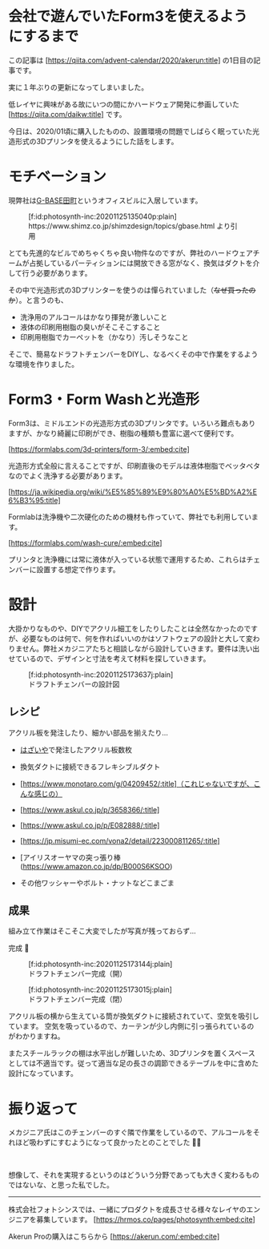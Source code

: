 # 会社で遊んでいたForm3を使えるようにするまで

この記事は [https://qiita.com/advent-calendar/2020/akerun:title] の1日目の記事です。

実に１年ぶりの更新になってしまいました。

低レイヤに興味がある故にいつの間にかハードウェア開発に参画していた[https://qiita.com/daikw:title] です。


今日は、2020/01頃に購入したものの、設置環境の問題でしばらく眠っていた光造形式の3Dプリンタを使えるようにした話をします。


# モチベーション
現弊社は[G-BASE田町](https://www.shimz.co.jp/shimzdesign/topics/gbase.html)というオフィスビルに入居しています。

<figure class="figure-image figure-image-fotolife" title="https://www.shimz.co.jp/shimzdesign/topics/gbase.html より引用">[f:id:photosynth-inc:20201125135040p:plain]<figcaption>https://www.shimz.co.jp/shimzdesign/topics/gbase.html より引用</figcaption></figure>

とても先進的なビルでめちゃくちゃ良い物件なのですが、弊社のハードウェアチームが占拠しているパーティションには開放できる窓がなく、換気はダクトを介して行う必要があります。

その中で光造形式の3Dプリンターを使うのは憚られていました（<s>なぜ買ったのか</s>）。と言うのも、

- 洗浄用のアルコールはかなり揮発が激しいこと
- 液体の印刷用樹脂の臭いがそこそこすること
- 印刷用樹脂でカーペットを（かなり）汚しそうなこと

そこで、簡易なドラフトチェンバーをDIYし、なるべくその中で作業をするような環境を作りました。

# Form3・Form Washと光造形
Form3は、ミドルエンドの光造形方式の3Dプリンタです。いろいろ難点もありますが、かなり綺麗に印刷ができ、樹脂の種類も豊富に選べて便利です。

[https://formlabs.com/3d-printers/form-3/:embed:cite]

光造形方式全般に言えることですが、印刷直後のモデルは液体樹脂でベッタベタなのでよく洗浄する必要があります。

[https://ja.wikipedia.org/wiki/%E5%85%89%E9%80%A0%E5%BD%A2%E6%B3%95:title]

Formlabは洗浄機や二次硬化のための機材も作っていて、弊社でも利用しています。

[https://formlabs.com/wash-cure/:embed:cite]


プリンタと洗浄機には常に液体が入っている状態で運用するため、これらはチェンバーに設置する想定で作ります。


# 設計
大掛かりなものや、DIYでアクリル細工をしたりしたことは全然なかったのですが、必要なものは何で、何を作ればいいのかはソフトウェアの設計と大して変わりません。弊社メカジニアたちと相談しながら設計していきます。要件は洗い出せているので、デザインと寸法を考えて材料を探していきます。

<figure class="figure-image figure-image-fotolife" title="ドラフトチェンバーの設計図">[f:id:photosynth-inc:20201125173637j:plain]<figcaption>ドラフトチェンバーの設計図</figcaption></figure>

## レシピ
アクリル板を発注したり、細かい部品を揃えたり…

- [はざいや](https://www.hazaiya.co.jp/)で発注したアクリル板数枚

- 換気ダクトに接続できるフレキシブルダクト

- [https://www.monotaro.com/g/04209452/:title]（これじゃないですが、こんな感じの）

- [https://www.askul.co.jp/p/3658366/:title]

- [https://www.askul.co.jp/p/E082888/:title]

- [https://jp.misumi-ec.com/vona2/detail/223000811265/:title]

- [アイリスオーヤマの突っ張り棒(https://www.amazon.co.jp/dp/B000S6KSOO)

- その他ワッシャーやボルト・ナットなどこまごま


##  成果
組み立て作業はそこそこ大変でしたが写真が残っておらず…

完成 🎉

<figure class="figure-image figure-image-fotolife" title="ドラフトチェンバー完成（開）">[f:id:photosynth-inc:20201125173144j:plain]<figcaption>ドラフトチェンバー完成（開）</figcaption></figure>
<figure class="figure-image figure-image-fotolife" title="ドラフトチェンバー完成（閉）">[f:id:photosynth-inc:20201125173015j:plain]<figcaption>ドラフトチェンバー完成（閉）</figcaption></figure>


アクリル板の横から生えている筒が換気ダクトに接続されていて、空気を吸引しています。
空気を吸っているので、カーテンが少し内側に引っ張られているのがわかりますね。

またスチールラックの棚は水平出しが難しいため、3Dプリンタを置くスペースとしては不適当です。従って適当な足の長さの調節できるテーブルを中に含めた設計になっています。

# 振り返って
メカジニア氏はこのチェンバーのすぐ隣で作業をしているので、アルコールをそれほど吸わずにすむようになって良かったとのことでした 🎉🎉

<br />

想像して、それを実現するというのはどういう分野であっても大きく変わるものではないな、と思った私でした。


---

株式会社フォトシンスでは、一緒にプロダクトを成長させる様々なレイヤのエンジニアを募集しています。
[https://hrmos.co/pages/photosynth:embed:cite]


Akerun Proの購入はこちらから
[https://akerun.com/:embed:cite]
